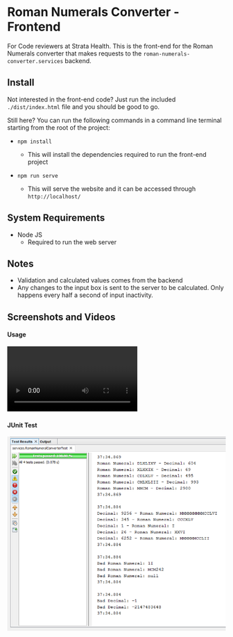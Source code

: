# Roman Numerals Converter - Frontend
For Code reviewers at Strata Health. This is the front-end for the Roman Numerals converter that makes requests to the `roman-numerals-converter.services` backend.

## Install
Not interested in the front-end code? Just run the included `./dist/index.html` file and you should be good to go.

Still here? You can run the following commands in a command line terminal starting from the root of the project:
- `npm install`
	- This will install the dependencies required to run the front-end project

- `npm run serve`
	- This will serve the website and it can be accessed through `http://localhost/`

## System Requirements
- Node JS
	- Required to run the web server

## Notes
- Validation and calculated values comes from the backend
- Any changes to the input box is sent to the server to be calculated. Only happens every half a second of input inactivity.

## Screenshots and Videos
#### Usage
![Current Screenshot](https://github.com/JediahDizon/roman-numerals-converter.client/blob/master/assets/Test%20Case.MOV "Use Case")

#### JUnit Test
![Current Screenshot](https://github.com/JediahDizon/roman-numerals-converter.client/blob/master/assets/Test%20Result.png "JUnit Test")
